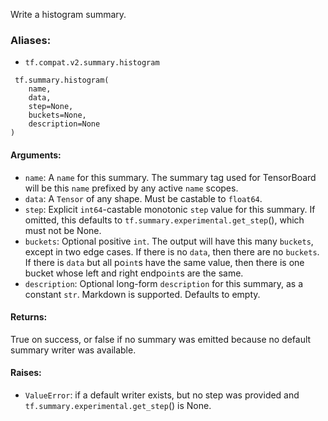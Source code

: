 
Write a histogram summary.
### Aliases:
- `tf.compat.v2.summary.histogram`

```
 tf.summary.histogram(
    name,
    data,
    step=None,
    buckets=None,
    description=None
)
```
#### Arguments:
- `name`: A `name` for this summary. The summary tag used for TensorBoard will be this `name` prefixed by any active `name` scopes.
- `data`: A `Tensor` of any shape. Must be castable to `float64`.
- `step`: Explicit `int64`-castable monotonic `step` value for this summary. If omitted, this defaults to `tf.summary.experimental.get_step`(), which must not be None.
- `buckets`: Optional positive `int`. The output will have this many `buckets`, except in two edge cases. If there is no `data`, then there are no `buckets`. If there is `data` but all po`int`s have the same value, then there is one bucket whose left and right endpo`int`s are the same.
- `description`: Optional long-form `description` for this summary, as a constant `str`. Markdown is supported. Defaults to empty.
#### Returns:

True on success, or false if no summary was emitted because no default summary writer was available.
#### Raises:
- `ValueError`: if a default writer exists, but no step was provided and `tf.summary.experimental.get_step`() is None.

